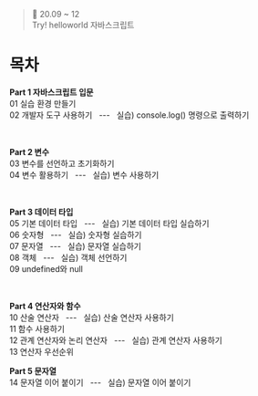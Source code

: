 ﻿> 👑  20.09 ~ 12<br>
> Try! helloworld 자바스크립트

# 목차

**Part 1 자바스크립트 입문**<br>
01 실습 환경 만들기<br>
02 개발자 도구 사용하기 &nbsp; --- &nbsp; 실습) console.log() 명령으로 출력하기<br>

<br>

**Part 2 변수**<br>
03 변수를 선언하고 초기화하기<br>
04 변수 활용하기 &nbsp; --- &nbsp; 실습) 변수 사용하기<br>
  
<br>

**Part 3 데이터 타입**<br>
05 기본 데이터 타입 &nbsp; --- &nbsp; 실습) 기본 데이터 타입 실습하기<br>
06 숫자형 &nbsp; --- &nbsp; 실습) 숫자형 실습하기<br>
07 문자열 &nbsp; --- &nbsp; 실습) 문자열 실습하기<br>
08 객체  &nbsp; --- &nbsp;  실습) 객체 선언하기<br>
09 undefined와 null<br>

<br>

**Part 4 연산자와 함수**<br>
10 산술 연산자 &nbsp; --- &nbsp; 실습) 산술 연산자 사용하기<br>
11 함수 사용하기 <br>
12 관계 연산자와 논리 연산자 &nbsp; --- &nbsp; 실습) 관계 연산자 사용하기<br>
13 연산자 우선순위 <br>

**Part 5 문자열**<br>
14 문자열 이어 붙이기 &nbsp; --- &nbsp; 실습) 문자열 이어 붙이기<br>